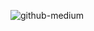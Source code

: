 

![github-medium](https://imgr.search.brave.com/ay5CgXSemqKbFQiY93ZiDMGVFFnSjsi4ikGr3neUax8/fit/740/370/ce/1/aHR0cHM6Ly93d3cu/dG9wYWN0dWFsaXRl/cy5jb20vd3AtY29u/dGVudC91cGxvYWRz/LzIwMjAvMTEvem9y/ay10ZXJtaW5hbC5q/cGc)
